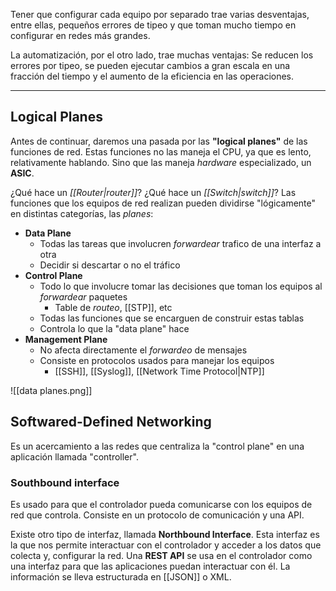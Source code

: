 
Tener que configurar cada equipo por separado trae varias desventajas, entre ellas, pequeños errores de tipeo y que toman mucho tiempo en configurar en redes más grandes.

La automatización, por el otro lado, trae muchas ventajas: Se reducen los errores por tipeo, se pueden ejecutar cambios a gran escala en una fracción del tiempo y el aumento de la eficiencia en las operaciones.
***

## Logical Planes

Antes de continuar, daremos una pasada por las **"logical planes"** de las funciones de red.
Estas funciones no las maneja el CPU, ya que es lento, relativamente hablando. Sino que las maneja *hardware* especializado, un **ASIC**.

¿Qué hace un *[[Router|router]]*? ¿Qué hace un *[[Switch|switch]]*?
Las funciones que los equipos de red realizan pueden dividirse "lógicamente" en distintas categorías, las *planes*:
- **Data Plane**
	- Todas las tareas que involucren *forwardear* trafico de una interfaz a otra
	- Decidir si descartar o no el tráfico
- **Control Plane**
	- Todo lo que involucre tomar las decisiones que toman los equipos al *forwardear* paquetes
		- Table de *routeo*, [[STP]], etc
	- Todas las funciones que se encarguen de construir estas tablas
	- Controla lo que la "data plane" hace
- **Management Plane**
	- No afecta directamente el *forwardeo* de mensajes
	- Consiste en protocolos usados para manejar los equipos
		- [[SSH]], [[Syslog]], [[Network Time Protocol|NTP]]

![[data planes.png]]

## Softwared-Defined Networking

Es un acercamiento a las redes que centraliza la "control plane" en una aplicación llamada "controller".

### Southbound interface

Es usado para que el controlador pueda comunicarse con los equipos de red que controla. Consiste en un protocolo de comunicación y una API.

Existe otro tipo de interfaz, llamada **Northbound Interface**. Esta interfaz es la que nos permite interactuar con el controlador y acceder a los datos que colecta y, configurar la red.
Una **REST API** se usa en el controlador como una interfaz para que las aplicaciones puedan interactuar con él.
La información se lleva estructurada en [[JSON]] o XML.